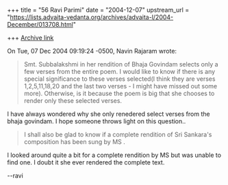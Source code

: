 +++
title = "56 Ravi Parimi"
date = "2004-12-07"
upstream_url = "https://lists.advaita-vedanta.org/archives/advaita-l/2004-December/013708.html"

+++
[Archive link](https://lists.advaita-vedanta.org/archives/advaita-l/2004-December/013708.html)

On Tue, 07 Dec 2004 09:19:24 -0500, Navin Rajaram <navinr at moschip.com> wrote:
> Smt. Subbalakshmi in her rendition of Bhaja Govindam selects only a few
> verses from the entire poem. I would like to know if there is any
> special significance to these verses selected(I think they are verses
> 1,2,5,11,18,20 and the last two verses - I might have missed out some
> more). Otherwise, is it because the poem is big that she chooses to
> render only these selected verses.

I have always wondered why she only renedered select verses from the
bhaja govindam. I hope someone throws light on this question..

> I shall also be glad to know if a complete rendition of Sri Sankara's
> composition has been sung by MS .

I looked around quite a bit for a complete rendition by MS but was
unable to find one. I doubt it she ever rendered the complete text.

--ravi

